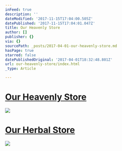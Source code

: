 ```yaml
---
inFeed: true
description: ''
dateModified: '2017-11-15T17:04:00.505Z'
datePublished: '2017-11-15T17:04:01.047Z'
title: Our Heavenly Store
author: []
publisher: {}
via: {}
sourcePath: _posts/2017-04-01-our-heavenly-store.md
hasPage: true
starred: false
datePublishedOriginal: '2017-04-01T18:32:48.801Z'
url: our-heavenly-store/index.html
_type: Article

---
```

# [Our Heavenly Store][0]
![](https://the-grid-user-content.s3-us-west-2.amazonaws.com/c0553816-0eba-428e-b8cd-aa6d521a7072.jpg)

# [Our Herbal Store][1]
![](https://the-grid-user-content.s3-us-west-2.amazonaws.com/37406ed2-5239-466a-a203-e0a626e45493.jpg)

[0]: https://www.bonanza.com/booths/Heavenstar "Our Heavenly Store"
[1]: https://www.bonanza.com/booths/Wolfstar_Healing "Our Herbal Store"